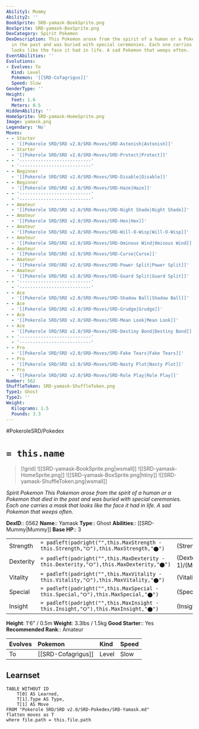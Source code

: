 ```yaml
---
Ability1: Mummy
Ability2: ''
BookSprite: SRD-yamask-BookSprite.png
BoxSprite: SRD-yamask-BoxSprite.png
DexCategory: Spirit Pokemon
DexDescription: This Pokemon arose from the spirit of a human or a Pokemon that died
  in the past and was buried with special ceremonies. Each one carries a mask that
  looks like the face it had in life. A sad Pokemon that weeps often.
EventAbilities: ''
Evolutions:
- Evolves: To
  Kind: Level
  Pokemon: '[[SRD-Cofagrigus]]'
  Speed: Slow
GenderType: ''
Height:
  Feet: 1.6
  Meters: 0.5
HiddenAbility: ''
HomeSprite: SRD-yamask-HomeSprite.png
Image: yamask.png
Legendary: 'No'
Moves:
- - Starter
  - '[[Pokerole SRD/SRD v2.0/SRD-Moves/SRD-Astonish|Astonish]]'
- - Starter
  - '[[Pokerole SRD/SRD v2.0/SRD-Moves/SRD-Protect|Protect]]'
- - '---------------------------'
  - '---------------------------'
- - Beginner
  - '[[Pokerole SRD/SRD v2.0/SRD-Moves/SRD-Disable|Disable]]'
- - Beginner
  - '[[Pokerole SRD/SRD v2.0/SRD-Moves/SRD-Haze|Haze]]'
- - '---------------------------'
  - '---------------------------'
- - Amateur
  - '[[Pokerole SRD/SRD v2.0/SRD-Moves/SRD-Night Shade|Night Shade]]'
- - Amateur
  - '[[Pokerole SRD/SRD v2.0/SRD-Moves/SRD-Hex|Hex]]'
- - Amateur
  - '[[Pokerole SRD/SRD v2.0/SRD-Moves/SRD-Will-O-Wisp|Will-O-Wisp]]'
- - Amateur
  - '[[Pokerole SRD/SRD v2.0/SRD-Moves/SRD-Ominous Wind|Ominous Wind]]'
- - Amateur
  - '[[Pokerole SRD/SRD v2.0/SRD-Moves/SRD-Curse|Curse]]'
- - Amateur
  - '[[Pokerole SRD/SRD v2.0/SRD-Moves/SRD-Power Split|Power Split]]'
- - Amateur
  - '[[Pokerole SRD/SRD v2.0/SRD-Moves/SRD-Guard Split|Guard Split]]'
- - '---------------------------'
  - '---------------------------'
- - Ace
  - '[[Pokerole SRD/SRD v2.0/SRD-Moves/SRD-Shadow Ball|Shadow Ball]]'
- - Ace
  - '[[Pokerole SRD/SRD v2.0/SRD-Moves/SRD-Grudge|Grudge]]'
- - Ace
  - '[[Pokerole SRD/SRD v2.0/SRD-Moves/SRD-Mean Look|Mean Look]]'
- - Ace
  - '[[Pokerole SRD/SRD v2.0/SRD-Moves/SRD-Destiny Bond|Destiny Bond]]'
- - '---------------------------'
  - '---------------------------'
- - Pro
  - '[[Pokerole SRD/SRD v2.0/SRD-Moves/SRD-Fake Tears|Fake Tears]]'
- - Pro
  - '[[Pokerole SRD/SRD v2.0/SRD-Moves/SRD-Nasty Plot|Nasty Plot]]'
- - Pro
  - '[[Pokerole SRD/SRD v2.0/SRD-Moves/SRD-Role Play|Role Play]]'
Number: 562
ShuffleToken: SRD-yamask-ShuffleToken.png
Type1: Ghost
Type2: ''
Weight:
  Kilograms: 1.5
  Pounds: 3.3
---
```


#PokeroleSRD/Pokedex

# `= this.name`

> [!grid]
> ![[SRD-yamask-BookSprite.png|wsmall]]
> ![[SRD-yamask-HomeSprite.png]]
> ![[SRD-yamask-BoxSprite.png|htiny]]
> ![[SRD-yamask-ShuffleToken.png|wsmall]]


*Spirit Pokemon*
*This Pokemon arose from the spirit of a human or a Pokemon that died in the past and was buried with special ceremonies. Each one carries a mask that looks like the face it had in life. A sad Pokemon that weeps often.*

**DexID**:: 0562
**Name**:: Yamask
**Type**:: Ghost
**Abilities**:: [[SRD-Mummy|Mummy]]
**Base HP**:: 3

|           |                                                                                        |                                          |
| --------- | -------------------------------------------------------------------------------------- | ---------------------------------------- |
| Strength  | `= padleft(padright("",this.MaxStrength - this.Strength,"⭘"),this.MaxStrength,"⬤")`    | (Strength::1)/(MaxStrength::3)   |
| Dexterity | `= padleft(padright("",this.MaxDexterity - this.Dexterity,"⭘"),this.MaxDexterity,"⬤")` | (Dexterity:: 1)/(MaxDexterity::3) |
| Vitality  | `= padleft(padright("",this.MaxVitality - this.Vitality,"⭘"),this.MaxVitality,"⬤")`    | (Vitality::2)/(MaxVitality::5)   |
| Special   | `= padleft(padright("",this.MaxSpecial - this.Special,"⭘"),this.MaxSpecial,"⬤")`       | (Special::2)/(MaxSpecial::4)     |
| Insight   | `= padleft(padright("",this.MaxInsight - this.Insight,"⭘"),this.MaxInsight,"⬤")`       | (Insight::2)/(MaxInsight::4)     |

**Height**: 1'6" / 0.5m
**Weight**: 3.3lbs / 1.5kg
**Good Starter**:: Yes
**Recommended Rank**:: Amateur

| Evolves   | Pokemon            | Kind   | Speed   |
|:----------|:-------------------|:-------|:--------|
| To        | [[SRD-Cofagrigus]] | Level  | Slow    |

## Learnset

```dataview
TABLE WITHOUT ID
    T[0] AS Learned,
    T[1].Type AS Type,
    T[1] AS Move
FROM "Pokerole SRD/SRD v2.0/SRD-Pokedex/SRD-Yamask.md"
flatten moves as T
where file.path = this.file.path
```

